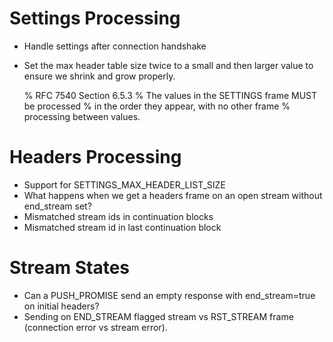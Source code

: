 
Settings Processing
===

* Handle settings after connection handshake

* Set the max header table size twice to a small and then larger
  value to ensure we shrink and grow properly.

    % RFC 7540 Section 6.5.3
    % The values in the SETTINGS frame MUST be processed
    % in the order they appear, with no other frame
    % processing between values.


Headers Processing
===

* Support for SETTINGS_MAX_HEADER_LIST_SIZE
* What happens when we get a headers frame on an open stream without end_stream set?
* Mismatched stream ids in continuation blocks
* Mismatched stream id in last continuation block


Stream States
===

* Can a PUSH_PROMISE send an empty response with end_stream=true on initial headers?
* Sending on END_STREAM flagged stream vs RST_STREAM frame (connection error vs stream error).
